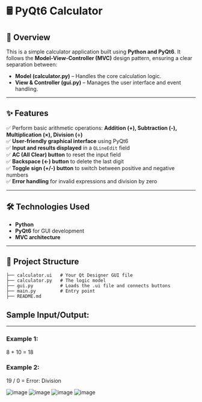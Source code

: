 # 🖩 PyQt6 Calculator 

## 📜 Overview
This is a simple calculator application built using **Python and PyQt6**. It follows the **Model-View-Controller (MVC)** design pattern, ensuring a clear separation between:
- **Model (calculator.py)** – Handles the core calculation logic.
- **View & Controller (gui.py)** – Manages the user interface and event handling.

---

## ✨ Features
✅ Perform basic arithmetic operations: **Addition (+), Subtraction (-), Multiplication (×), Division (÷)**  
✅ **User-friendly graphical interface** using PyQt6  
✅ **Input and results displayed** in a `QLineEdit` field  
✅ **AC (All Clear) button** to reset the input field  
✅ **Backspace (←) button** to delete the last digit  
✅ **Toggle sign (+/-) button** to switch between positive and negative numbers  
✅ **Error handling** for invalid expressions and division by zero  

---

## 🛠️ Technologies Used

- **Python**
- **PyQt6** for GUI development
- **MVC architecture**

---

## 📂 Project Structure
```
├── calculator.ui   # Your Qt Designer GUI file
├── calculator.py   # The logic model
├── gui.py          # Loads the .ui file and connects buttons
├── main.py         # Entry point 
├── README.md
```

## Sample Input/Output:

---

### Example 1:
8 + 10 = 18

### Example 2:
19 / 0 = Error: Division

![image](https://github.com/user-attachments/assets/8fcfe75d-b0c1-4714-b669-8495cc13d2aa)
![image](https://github.com/user-attachments/assets/a68e040e-fc18-40c8-b82b-faae67c12c29)
![image](https://github.com/user-attachments/assets/63aeef23-8898-4d6f-85bb-7929ea3ab342)
![image](https://github.com/user-attachments/assets/c0ec5193-6a94-4270-948d-ad0dc1c8e0e0)
